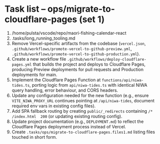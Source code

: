 # Task list – ops/migrate-to-cloudflare-pages (set 1)

1. /home/pulsta/vscode/repo/maori-fishing-calendar-react
2. .tasks/long_running_tooling.md
3. Remove Vercel-specific artifacts from the codebase (`vercel.json`, `.github/workflows/promote-vercel-to-github-preview.yml`, `.github/workflows/promote-vercel-to-github-production.yml`).
4. Create a new workflow file `.github/workflows/deploy-cloudflare-pages.yml` that builds the project and deploys to Cloudflare Pages, producing Preview deployments for pull requests and Production deployments for main.
5. Implement the Cloudflare Pages Function at `functions/api/niwa-tides.ts`, porting logic from `api/niwa-tides.ts` with identical NIWA query handling, error behaviour, and CORS headers.
6. Update any configuration needed for the new function (e.g., ensure `VITE_NIWA_PROXY_URL` continues pointing at `/api/niwa-tides`, document required env vars in existing config files).
7. Add SPA fallback routing by creating `public/_redirects` containing `/*  /index.html  200` (or updating existing routing config).
8. Update project documentation (e.g., `DEPLOYMENT.md`) to reflect the Cloudflare Pages deployment process instead of Vercel.
9. Create `.tasks/ops/migrate-to-cloudflare-pages.files1.md` listing files touched in short form.
